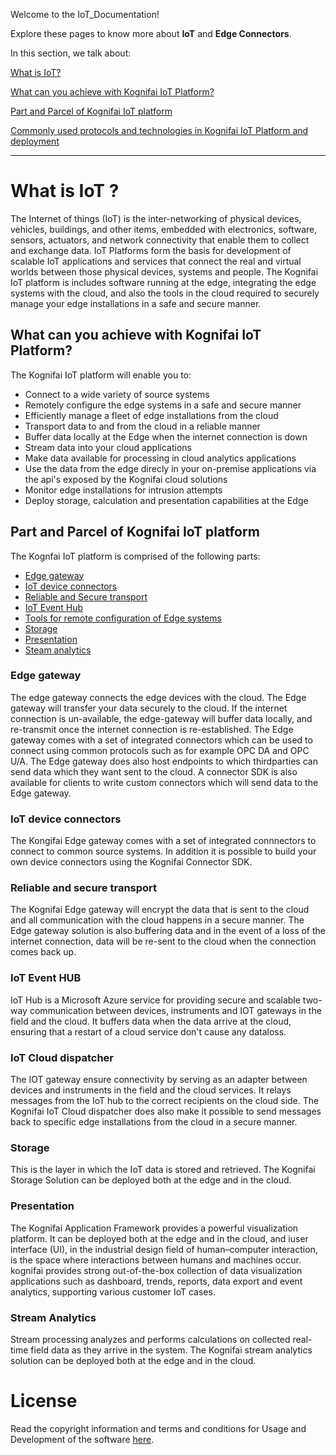 Welcome to the IoT_Documentation! 

Explore these pages to know more about **IoT** and **Edge Connectors**. 

In this section, we talk about:

[What is IoT?](https://github.com/kognifai/IoT_Documentation/wiki#what-is-iot-)

[What can you achieve with Kognifai IoT Platform?](https://github.com/kognifai/IoT_Documentation/wiki#what-can-you-achieve-with-kognifai-iot-platform?)

[Part and Parcel of Kognifai IoT platform](https://github.com/kognifai/IoT_Documentation/wiki#what-can-you-achieve-with-kognifai-iot-platform) 


[Commonly used protocols and technologies in Kognifai IoT Platform and deployment](https://github.com/kognifai/IoT/commit/c750b9a848e91896cd52216ba00646e55198aac7)

--------------------------------------------------------------------------------------------------------------------------
# What is IoT ?

The Internet of things (IoT) is the inter-networking of physical devices, vehicles, buildings, and other items, embedded with electronics, software, sensors, actuators, and network connectivity that enable them to collect and exchange data. IoT Platforms form the basis for development of scalable IoT applications and services that connect the real and virtual worlds between those physical devices, systems and people. The Kognifai IoT platform is includes  software running at the edge, integrating the edge systems with the cloud, and also the tools in the cloud required to securely manage your edge installations in a safe and secure manner.

## What can you achieve with Kognifai IoT Platform?

The Kognifai IoT platform will enable you to:

- Connect to a wide variety of source systems
- Remotely configure the edge systems in a safe and secure manner
- Efficiently manage a fleet of edge installations from the cloud
- Transport data to and from the cloud in a reliable manner
- Buffer data locally at the Edge when the internet connection is down
- Stream data into your cloud applications 
- Make data available for processing in cloud analytics applications
- Use the data from the edge direcly in your on-premise applications via the api's exposed by the Kognifai cloud solutions
- Monitor edge installations for intrusion attempts
- Deploy storage, calculation and presentation capabilities at the Edge

## Part and Parcel of Kognifai IoT platform

The Kognfai IoT platform is comprised of the following parts:

- [Edge gateway](https://github.com/kognifai/IoT_Documentation/wiki#edge-gateway)
- [IoT device connectors](https://github.com/kognifai/IoT_Documentation/wiki#iot-device-connectors)
- [Reliable and Secure transport](https://github.com/kognifai/IoT_Documentation/wiki#reliable-and-secure-transport)
- [IoT Event Hub](https://github.com/kognifai/IoT_Documentation/wiki#iot-event-hub)
- [Tools for remote configuration of Edge systems](https://github.com/kognifai/IoT_Documentation/wiki#iot-cloud-dispatcher)
- [Storage](https://github.com/kognifai/IoT_Documentation/wiki#storage)
- [Presentation](https://github.com/kognifai/IoT_Documentation/wiki#presentation)
- [Steam analytics](https://github.com/kognifai/IoT_Documentation/wiki#stream-analytics)

### Edge gateway
The edge gateway connects the edge devices with the cloud. The Edge gateway will transfer your data securely to the cloud. If the internet connection is un-available, the edge-gateway will buffer data locally, and re-transmit once the internet connection is re-established. The Edge gateway comes with a set of integrated connectors which can be used to connect using common protocols such as for example OPC DA and OPC U/A.  The Edge gateway does also host endpoints to which thirdparties can send data which they want sent to the cloud. A connector SDK is also available for clients to write custom connectors which will send data to the Edge gateway.

### IoT device connectors
The Kongifai Edge gateway comes with a set of integrated connnectors to connect to common source systems. In addition it is possible to build your own device connectors using the Kognifai Connector SDK. 

### Reliable and secure transport
The Kognifai Edge gateway will encrypt the data that is sent to the cloud and all communication with the cloud happens in a secure manner. The Edge gateway solution is also buffering data and in the event of a loss of the internet connection, data will be re-sent to the cloud when the connection comes back up. 

### IoT Event HUB
IoT Hub is a Microsoft Azure service for providing secure and scalable two-way communication between devices, instruments and IOT gateways in the field and the cloud. It buffers data when the data arrive at the cloud, ensuring that a restart of a cloud service don't cause any dataloss.

### IoT Cloud dispatcher
The IOT gateway ensure connectivity by serving as an adapter between devices and instruments in the field and the cloud services. It relays messages from the IoT hub to the correct recipients on the cloud side. The Kognifai IoT Cloud dispatcher does also make it possible to send messages back to specific edge installations from the cloud in a secure manner.

### Storage
This is the layer in which the IoT data is stored and retrieved. The Kognifai Storage Solution can be deployed both at the edge and in the cloud. 

### Presentation
The Kognifai Application Framework provides a powerful visualization platform. It can be deployed both at the edge and in the cloud, and iuser interface (UI), in the industrial design field of human–computer interaction, is the space where interactions between humans and machines occur. kognifai provides strong out-of-the-box collection of data visualization applications such as dashboard, trends, reports, data export and event analytics, supporting various customer IoT cases.

### Stream Analytics
Stream processing analyzes and performs calculations on collected real-time field data as they arrive in the system. The Kognifai stream analytics solution can be deployed both at the edge and in the cloud. 



# License
Read the copyright information and terms and conditions for Usage and Development of the software [here](https://github.com/kognifai/Kognifai/blob/master/License.md#copyright--year-kongsberg-digital-as).

